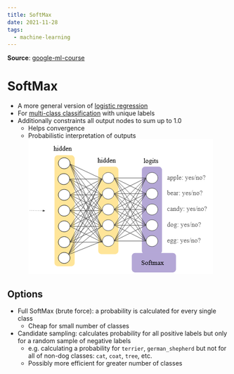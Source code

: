 ```yaml
---
title: SoftMax
date: 2021-11-28
tags:
  - machine-learning
---
```


**Source**: [google-ml-course](bibliography/google-ml-course.md)

# SoftMax
* A more general version of [logistic regression](ma/logistic-regression.md)
* For [multi-class classification](ma/multi-class-classification.md) with unique labels
* Additionally constraints all output nodes to sum up to 1.0
	* Helps convergence
	* Probabilistic interpretation of outputs  	
	![](/_img/softmax.png)
	
	
## Options
* Full SoftMax (brute force): a probability is calculated for every single class
	* Cheap for small number of classes
* Candidate sampling: calculates probability for all positive labels but only for a random sample of negative labels
	* e.g. calculating a probability for `terrier`, `german_shepherd` but not for all of non-dog classes: `cat`, `coat`, `tree`, etc.
	* Possibly more efficient for greater number of classes
